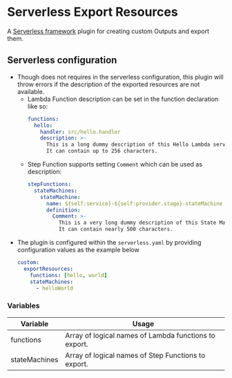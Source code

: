 # Serverless Export Resources

A [Serverless framework](https://www.serverless.com) plugin for creating custom Outputs and export them.

## Serverless configuration

- Though does not requires in the serverless configuration, this plugin will throw errors if the description of the exported resources are not available.
  - Lambda Function description can be set in the function declaration like so:
    ```yaml
    functions:
      hello:
        handler: src/hello.handler
        description: >-
          This is a long dummy description of this Hello Lambda service to test the limitation of this export value. 
          It can contain up to 256 characters.
    ```
  - Step Function supports setting `Comment` which can be used as description:
    ```yaml
    stepFunctions:
      stateMachines:
        stateMachine:
          name: ${self:service}-${self:provider.stage}-stateMachine
          definition:
            Comment: >-
              This is a very long dummy description of this State Machine service to test the limitation of this export value.
              It can contain nearly 500 characters.
    ```
- The plugin is configured within the `serverless.yaml` by providing configuration values as the example below
  ```yaml
  custom:
    exportResources:
      functions: [hello, world]
      stateMachines:
        - helloWorld
  ```

### Variables

| Variable      | Usage                                                 |
| ------------- | ----------------------------------------------------- |
| functions     | Array of logical names of Lambda functions to export. |
| stateMachines | Array of logical names of Step Functions to export.   |
